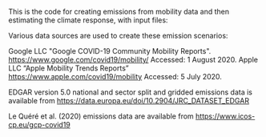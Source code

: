 This is the code for creating emissions from mobility data and then estimating the climate response, with input files: 


Various data sources are used to create these emission scenarios:

Google LLC "Google COVID-19 Community Mobility Reports". https://www.google.com/covid19/mobility/ Accessed: 1 August 2020. Apple LLC “Apple Mobility Trends Reports” https://www.apple.com/covid19/mobility Accessed: 5 July 2020.

EDGAR version 5.0 national and sector split and gridded emissions data is available from https://data.europa.eu/doi/10.2904/JRC_DATASET_EDGAR


Le Quéré et al. (2020) emissions data are available from https://www.icos-cp.eu/gcp-covid19
